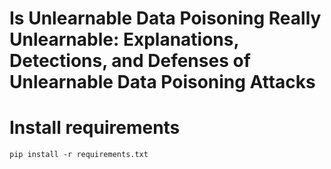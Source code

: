 # Is Unlearnable Data Poisoning Really Unlearnable: Explanations, Detections, and Defenses of Unlearnable Data Poisoning Attacks

# Install requirements
```shell
pip install -r requirements.txt
```
